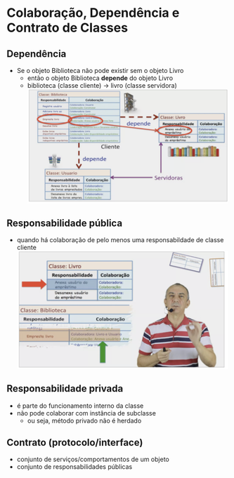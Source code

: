 # Colaboração, Dependência e Contrato de Classes

## Dependência
- Se o objeto Biblioteca não pode existir sem o objeto Livro
    - então o objeto Biblioteca **depende** do objeto Livro
    - biblioteca (classe cliente) -> livro (classe servidora)
![](./dependencia.png)

## Responsabilidade pública
- quando há colaboração de pelo menos uma responsabildade de classe cliente
![](./responsabilidade_publica.png)

## Responsabilidade privada
- é parte do funcionamento interno da classe
- não pode colaborar com instância de subclasse
  - ou seja, método privado não é herdado

## Contrato (protocolo/interface)
- conjunto de serviços/comportamentos de um objeto
- conjunto de responsabilidades públicas